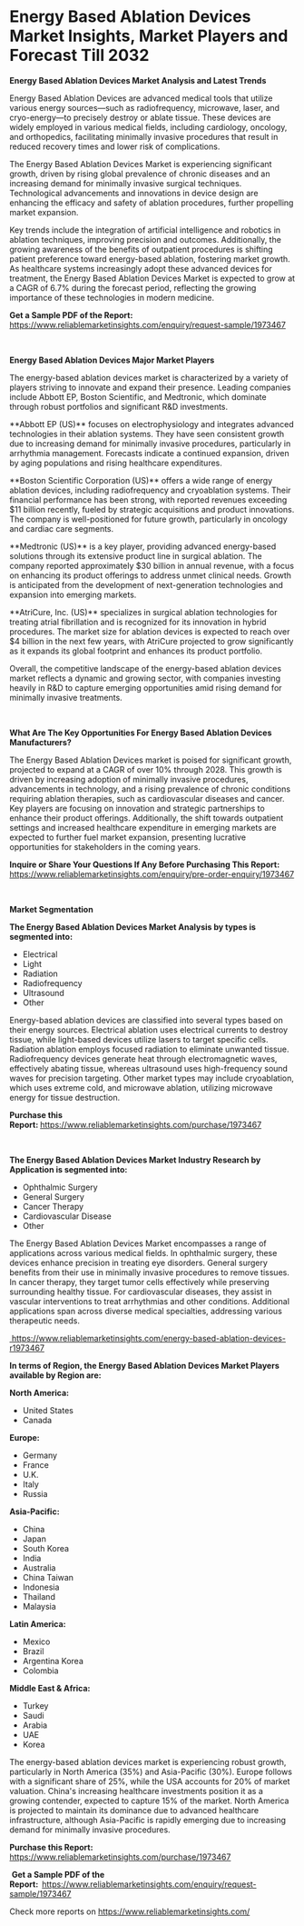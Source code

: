 <p><h1>Energy Based Ablation Devices Market Insights, Market Players and Forecast Till 2032</h1></p><p><strong>Energy Based Ablation Devices Market Analysis and Latest Trends</strong></p>
<p><p>Energy Based Ablation Devices are advanced medical tools that utilize various energy sources—such as radiofrequency, microwave, laser, and cryo-energy—to precisely destroy or ablate tissue. These devices are widely employed in various medical fields, including cardiology, oncology, and orthopedics, facilitating minimally invasive procedures that result in reduced recovery times and lower risk of complications.</p><p>The Energy Based Ablation Devices Market is experiencing significant growth, driven by rising global prevalence of chronic diseases and an increasing demand for minimally invasive surgical techniques. Technological advancements and innovations in device design are enhancing the efficacy and safety of ablation procedures, further propelling market expansion.</p><p>Key trends include the integration of artificial intelligence and robotics in ablation techniques, improving precision and outcomes. Additionally, the growing awareness of the benefits of outpatient procedures is shifting patient preference toward energy-based ablation, fostering market growth. As healthcare systems increasingly adopt these advanced devices for treatment, the Energy Based Ablation Devices Market is expected to grow at a CAGR of 6.7% during the forecast period, reflecting the growing importance of these technologies in modern medicine.</p></p>
<p><strong>Get a Sample PDF of the Report:&nbsp;</strong> <a href="https://www.reliablemarketinsights.com/enquiry/request-sample/1973467?utm_campaign=2564&utm_medium=2&utm_source=Github&utm_content=ia&utm_term=05032025&utm_id=energy-based-ablation-devices">https://www.reliablemarketinsights.com/enquiry/request-sample/1973467</a></p>
<p>&nbsp;</p>
<p><strong>Energy Based Ablation Devices Major Market Players</strong></p>
<p><p>The energy-based ablation devices market is characterized by a variety of players striving to innovate and expand their presence. Leading companies include Abbott EP, Boston Scientific, and Medtronic, which dominate through robust portfolios and significant R&D investments.</p><p>**Abbott EP (US)** focuses on electrophysiology and integrates advanced technologies in their ablation systems. They have seen consistent growth due to increasing demand for minimally invasive procedures, particularly in arrhythmia management. Forecasts indicate a continued expansion, driven by aging populations and rising healthcare expenditures.</p><p>**Boston Scientific Corporation (US)** offers a wide range of energy ablation devices, including radiofrequency and cryoablation systems. Their financial performance has been strong, with reported revenues exceeding $11 billion recently, fueled by strategic acquisitions and product innovations. The company is well-positioned for future growth, particularly in oncology and cardiac care segments.</p><p>**Medtronic (US)** is a key player, providing advanced energy-based solutions through its extensive product line in surgical ablation. The company reported approximately $30 billion in annual revenue, with a focus on enhancing its product offerings to address unmet clinical needs. Growth is anticipated from the development of next-generation technologies and expansion into emerging markets.</p><p>**AtriCure, Inc. (US)** specializes in surgical ablation technologies for treating atrial fibrillation and is recognized for its innovation in hybrid procedures. The market size for ablation devices is expected to reach over $4 billion in the next few years, with AtriCure projected to grow significantly as it expands its global footprint and enhances its product portfolio.</p><p>Overall, the competitive landscape of the energy-based ablation devices market reflects a dynamic and growing sector, with companies investing heavily in R&D to capture emerging opportunities amid rising demand for minimally invasive treatments.</p></p>
<p>&nbsp;</p>
<p><strong>What Are The Key Opportunities For Energy Based Ablation Devices Manufacturers?</strong></p>
<p><p>The Energy Based Ablation Devices market is poised for significant growth, projected to expand at a CAGR of over 10% through 2028. This growth is driven by increasing adoption of minimally invasive procedures, advancements in technology, and a rising prevalence of chronic conditions requiring ablation therapies, such as cardiovascular diseases and cancer. Key players are focusing on innovation and strategic partnerships to enhance their product offerings. Additionally, the shift towards outpatient settings and increased healthcare expenditure in emerging markets are expected to further fuel market expansion, presenting lucrative opportunities for stakeholders in the coming years.</p></p>
<p><strong>Inquire or Share Your Questions If Any Before Purchasing This Report:</strong> <a href="https://www.reliablemarketinsights.com/enquiry/pre-order-enquiry/1973467?utm_campaign=2564&utm_medium=2&utm_source=Github&utm_content=ia&utm_term=05032025&utm_id=energy-based-ablation-devices">https://www.reliablemarketinsights.com/enquiry/pre-order-enquiry/1973467</a></p>
<p>&nbsp;</p>
<p><strong>Market Segmentation</strong></p>
<p><strong>The Energy Based Ablation Devices Market Analysis by types is segmented into:</strong></p>
<p><ul><li>Electrical</li><li>Light</li><li>Radiation</li><li>Radiofrequency</li><li>Ultrasound</li><li>Other</li></ul></p>
<p><p>Energy-based ablation devices are classified into several types based on their energy sources. Electrical ablation uses electrical currents to destroy tissue, while light-based devices utilize lasers to target specific cells. Radiation ablation employs focused radiation to eliminate unwanted tissue. Radiofrequency devices generate heat through electromagnetic waves, effectively abating tissue, whereas ultrasound uses high-frequency sound waves for precision targeting. Other market types may include cryoablation, which uses extreme cold, and microwave ablation, utilizing microwave energy for tissue destruction.</p></p>
<p><strong>Purchase this Report:&nbsp;</strong><a href="https://www.reliablemarketinsights.com/purchase/1973467?utm_campaign=2564&utm_medium=2&utm_source=Github&utm_content=ia&utm_term=05032025&utm_id=energy-based-ablation-devices">https://www.reliablemarketinsights.com/purchase/1973467</a></p>
<p>&nbsp;</p>
<p><strong>The Energy Based Ablation Devices Market Industry Research by Application is segmented into:</strong></p>
<p><ul><li>Ophthalmic Surgery</li><li>General Surgery</li><li>Cancer Therapy</li><li>Cardiovascular Disease</li><li>Other</li></ul></p>
<p><p>The Energy Based Ablation Devices Market encompasses a range of applications across various medical fields. In ophthalmic surgery, these devices enhance precision in treating eye disorders. General surgery benefits from their use in minimally invasive procedures to remove tissues. In cancer therapy, they target tumor cells effectively while preserving surrounding healthy tissue. For cardiovascular diseases, they assist in vascular interventions to treat arrhythmias and other conditions. Additional applications span across diverse medical specialties, addressing various therapeutic needs.</p></p>
<p><a href="https://www.reliablemarketinsights.com/energy-based-ablation-devices-r1973467?utm_campaign=2564&utm_medium=2&utm_source=Github&utm_content=ia&utm_term=05032025&utm_id=energy-based-ablation-devices">&nbsp;https://www.reliablemarketinsights.com/energy-based-ablation-devices-r1973467</a></p>
<p><strong>In terms of Region, the Energy Based Ablation Devices Market Players available by Region are:</strong></p>
<p>
    <p> <strong> North America: </strong>
        <ul>
            <li>United States</li>
            <li>Canada</li>
        </ul>
        </p> 
    <p> <strong> Europe: </strong>
        <ul>
            <li>Germany</li>
            <li>France</li>
            <li>U.K.</li>
            <li>Italy</li>
            <li>Russia</li>
        </ul>
        </p> 
    <p> <strong> Asia-Pacific: </strong>
        <ul>
            <li>China</li>
            <li>Japan</li>
            <li>South Korea</li>
            <li>India</li>
            <li>Australia</li>
            <li>China Taiwan</li>
            <li>Indonesia</li>
            <li>Thailand</li>
            <li>Malaysia</li>
        </ul>
        </p> 
    <p> <strong> Latin America: </strong>
        <ul>
            <li>Mexico</li>
            <li>Brazil</li>
            <li>Argentina Korea</li>
            <li>Colombia</li>
        </ul>
        </p> 
    <p> <strong> Middle East & Africa: </strong>
        <ul>
            <li>Turkey</li>
            <li>Saudi</li>
            <li>Arabia</li>
            <li>UAE</li>
            <li>Korea</li>
        </ul>
    </p>
    </p>
<p><p>The energy-based ablation devices market is experiencing robust growth, particularly in North America (35%) and Asia-Pacific (30%). Europe follows with a significant share of 25%, while the USA accounts for 20% of market valuation. China's increasing healthcare investments position it as a growing contender, expected to capture 15% of the market. North America is projected to maintain its dominance due to advanced healthcare infrastructure, although Asia-Pacific is rapidly emerging due to increasing demand for minimally invasive procedures.</p></p>
<p><strong>Purchase this Report: </strong><a href="https://www.reliablemarketinsights.com/purchase/1973467?utm_campaign=2564&utm_medium=2&utm_source=Github&utm_content=ia&utm_term=05032025&utm_id=energy-based-ablation-devices">https://www.reliablemarketinsights.com/purchase/1973467</a></p>
<p>&nbsp;<strong>Get a Sample PDF of the Report:&nbsp;&nbsp;</strong><a href="https://www.reliablemarketinsights.com/enquiry/request-sample/1973467?utm_campaign=2564&utm_medium=2&utm_source=Github&utm_content=ia&utm_term=05032025&utm_id=energy-based-ablation-devices">https://www.reliablemarketinsights.com/enquiry/request-sample/1973467</a></p>
<p><strong></strong></p>
<p>Check more reports on <a href="https://www.reliablemarketinsights.com/?utm_campaign=2564&utm_medium=2&utm_source=Github&utm_content=ia&utm_term=05032025&utm_id=energy-based-ablation-devices">https://www.reliablemarketinsights.com/</a></p>
